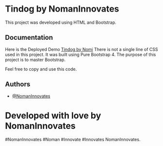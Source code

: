 
# Tindog by NomanInnovates

This project was developed using HTML and Bootstrap.


## Documentation

Here is the Deployed Demo [Tindog by Nomi](https://NomanInnovates.github.io/bootstrap-tingdog/)
There is not a single line of CSS used in this project.
It was built using Pure Bootstrap 4.
The purpose of this project is to master Bootstrap.

Feel free to copy and use this code.

## Authors

- [@NomanInnovates](https://www.github.com/NomanInnovates)


# Developed with love by NomanInnovates
#NomanInnovates
#Noman 
#Innovate
#Innovates
NomanInnovates.
